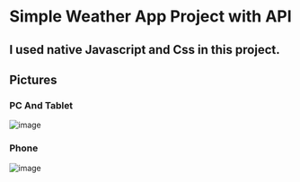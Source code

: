 # Simple Weather App Project with API
## I used native Javascript and Css in this project.

## Pictures
### PC And Tablet
![image](https://github.com/user-attachments/assets/f9edcbcd-d9c2-441e-9a67-c1c45d0c0e6b)

### Phone
![image](https://github.com/user-attachments/assets/027067e9-db6c-4038-b5d2-cab2871f61d0)
